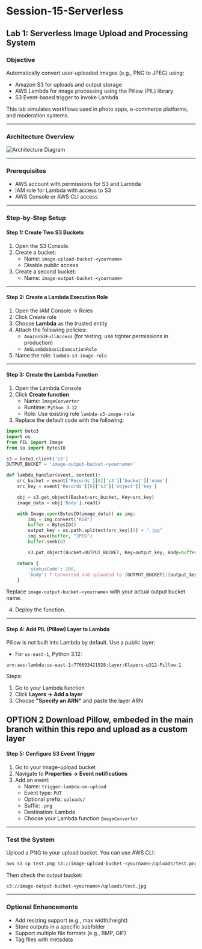 
# Session-15-Serverless

## Lab 1: Serverless Image Upload and Processing System

### Objective

Automatically convert user-uploaded images (e.g., PNG to JPEG) using:
- Amazon S3 for uploads and output storage
- AWS Lambda for image processing using the Pillow (PIL) library
- S3 Event-based trigger to invoke Lambda

This lab simulates workflows used in photo apps, e-commerce platforms, and moderation systems.

---

### Architecture Overview

![Architecture Diagram](fe7af957-4c6a-42ae-b7b8-731e39df0193.png)

---

### Prerequisites

- AWS account with permissions for S3 and Lambda
- IAM role for Lambda with access to S3
- AWS Console or AWS CLI access

---

### Step-by-Step Setup

#### Step 1: Create Two S3 Buckets

1. Open the S3 Console.
2. Create a bucket:
   - Name: `image-upload-bucket-<yourname>`
   - Disable public access
3. Create a second bucket:
   - Name: `image-output-bucket-<yourname>`

---

#### Step 2: Create a Lambda Execution Role

1. Open the IAM Console → Roles
2. Click Create role
3. Choose **Lambda** as the trusted entity
4. Attach the following policies:
   - `AmazonS3FullAccess` (for testing; use tighter permissions in production)
   - `AWSLambdaBasicExecutionRole`
5. Name the role: `lambda-s3-image-role`

---

#### Step 3: Create the Lambda Function

1. Open the Lambda Console
2. Click **Create function**
   - Name: `ImageConverter`
   - Runtime: `Python 3.12`
   - Role: Use existing role `lambda-s3-image-role`
3. Replace the default code with the following:

```python
import boto3
import os
from PIL import Image
from io import BytesIO

s3 = boto3.client('s3')
OUTPUT_BUCKET = 'image-output-bucket-<yourname>'

def lambda_handler(event, context):
    src_bucket = event['Records'][0]['s3']['bucket']['name']
    src_key = event['Records'][0]['s3']['object']['key']

    obj = s3.get_object(Bucket=src_bucket, Key=src_key)
    image_data = obj['Body'].read()

    with Image.open(BytesIO(image_data)) as img:
        img = img.convert("RGB")
        buffer = BytesIO()
        output_key = os.path.splitext(src_key)[0] + ".jpg"
        img.save(buffer, "JPEG")
        buffer.seek(0)

        s3.put_object(Bucket=OUTPUT_BUCKET, Key=output_key, Body=buffer, ContentType='image/jpeg')

    return {
        'statusCode': 200,
        'body': f'Converted and uploaded to {OUTPUT_BUCKET}/{output_key}'
    }
```

Replace `image-output-bucket-<yourname>` with your actual output bucket name.

4. Deploy the function.

---

#### Step 4: Add PIL (Pillow) Layer to Lambda

Pillow is not built into Lambda by default. Use a public layer:

- For `us-east-1`, Python 3.12:

```
arn:aws:lambda:us-east-1:770693421928:layer:Klayers-p312-Pillow:1
```

Steps:
1. Go to your Lambda function
2. Click **Layers → Add a layer**
3. Choose **"Specify an ARN"** and paste the layer ARN

OPTION 2
Download Pillow, embeded in the main branch within this repo and upload as a custom layer
---

#### Step 5: Configure S3 Event Trigger

1. Go to your image-upload bucket
2. Navigate to **Properties → Event notifications**
3. Add an event:
   - Name: `trigger-lambda-on-upload`
   - Event type: `PUT`
   - Optional prefix: `uploads/`
   - Suffix: `.png`
   - Destination: Lambda
   - Choose your Lambda function `ImageConverter`

---

### Test the System

Upload a PNG to your upload bucket. You can use AWS CLI:

```bash
aws s3 cp test.png s3://image-upload-bucket-<yourname>/uploads/test.png
```

Then check the output bucket:

```
s3://image-output-bucket-<yourname>/uploads/test.jpg
```

---

### Optional Enhancements

- Add resizing support (e.g., max width/height)
- Store outputs in a specific subfolder
- Support multiple file formats (e.g., BMP, GIF)
- Tag files with metadata
